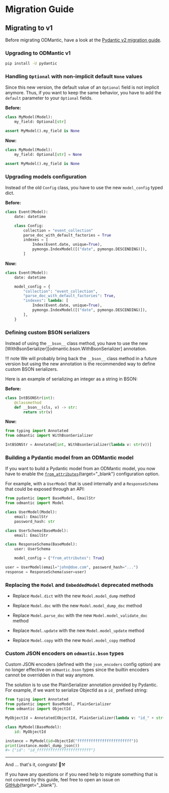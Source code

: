 # Migration Guide

## Migrating to v1

Before migrating ODMantic, have a look at the [Pydantic v2 migration guide](https://docs.pydantic.dev/dev/migration/).

### Upgrading to ODMantic v1

```bash
pip install -U pydantic
```

### Handling `Optional` with non-implicit default `None` values

Since this new version, the default value of an `Optional` field is not implicit anymore.
Thus, if you want to keep the same behavior, you have to add the `default` parameter to your `Optional` fields.

**Before:**

```python hl_lines="2"
class MyModel(Model):
    my_field: Optional[str]

assert MyModel().my_field is None
```

**Now:**


```python hl_lines="2"
class MyModel(Model):
    my_field: Optional[str] = None

assert MyModel().my_field is None
```

### Upgrading models configuration

Instead of the old `Config` class, you have to use the new `model_config` typed dict.

**Before:**

```python
class Event(Model):
    date: datetime

    class Config:
        collection = "event_collection"
        parse_doc_with_default_factories = True
        indexes = [
            Index(Event.date, unique=True),
            pymongo.IndexModel([("date", pymongo.DESCENDING)]),
        ]
```

**Now:**
```python
class Event(Model):
    date: datetime

    model_config = {
        "collection": "event_collection",
        "parse_doc_with_default_factories": True,
        "indexes": lambda: [
            Index(Event.date, unique=True),
            pymongo.IndexModel([("date", pymongo.DESCENDING)]),
        ],
    }
```

### Defining custom BSON serializers

Instead of using the `__bson__` class method, you have to use the new [WithBsonSerializer][odmantic.bson.WithBsonSerializer] annotation.

!!! note
    We will probably bring back the `__bson__` class method in a future version but
    using the new annotation is the recommended way to define custom BSON serializers.

Here is an example of serializing an integer as a string in BSON:

**Before:**

```python
class IntBSONStr(int):
    @classmethod
    def __bson__(cls, v) -> str:
        return str(v)
```

**Now:**

```python
from typing import Annotated
from odmantic import WithBsonSerializer

IntBSONStr = Annotated[int, WithBsonSerializer(lambda v: str(v))]
```


### Building a Pydantic model from an ODMantic model

If you want to build a Pydantic model from an ODMantic model, you now have to enable the
[`from_attributes`](https://docs.pydantic.dev/latest/api/config/#pydantic.config.ConfigDict.from_attributes){target="_blank"} configuration option.

For example, with a `UserModel` that is used internally and a `ResponseSchema` that
could be exposed through an API:

```python hl_lines="14"
from pydantic import BaseModel, EmailStr
from odmantic import Model

class UserModel(Model):
    email: EmailStr
    password_hash: str

class UserSchema(BaseModel):
    email: EmailStr

class ResponseSchema(BaseModel):
    user: UserSchema

    model_config = {"from_attributes": True}

user = UserModel(email="john@doe.com", password_hash="...")
response = ResponseSchema(user=user)
```


### Replacing the `Model` and `EmbeddedModel` deprecated methods

- Replace `Model.dict` with the new `Model.model_dump` method

- Replace `Model.doc` with the new `Model.model_dump_doc` method

- Replace `Model.parse_doc` with the new `Model.model_validate_doc` method

- Replace `Model.update` with the new `Model.model_update` method

- Replace `Model.copy` with the new `Model.model_copy` method

### Custom JSON encoders on `odmantic.bson` types

Custom JSON encoders (defined with the `json_encoders` config option) are no longer
effective on `odmantic.bson` types since the builtin encoders cannot be overridden in
that way anymore.

The solution is to use the PlainSerializer annotation provided by Pydantic. For example,
if we want to serialize ObjectId as a `id_` prefixed string:

```python hl_lines="5 12"
from typing import Annotated
from pydantic import BaseModel, PlainSerializer
from odmantic import ObjectId

MyObjectId = Annotated[ObjectId, PlainSerializer(lambda v: "id_" + str(v))]

class MyModel(BaseModel):
    id: MyObjectId

instance = MyModel(id=ObjectId("ffffffffffffffffffffffff"))
print(instance.model_dump_json())
#> {"id": "id_ffffffffffffffffffffffff"}
```


---

And ... that's it, congrats! 🚀⚒️

If you have any questions or if you need help to migrate something that is not covered
by this guide, feel free to open an issue on [GitHub](https://github.com/art049/odmantic/issues){target="_blank"}.
